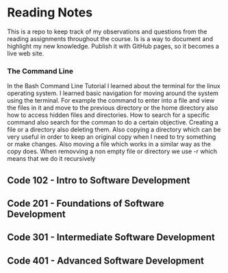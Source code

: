 # Reading Notes
This is a repo to keep track of my observations and questions from the reading assignments throughout the course.
Is is a way to document and highlight my new knowledge. Publish it with GitHub pages, so it becomes a live web site.

### The Command Line
In the Bash Command Line Tutorial I learned about the terminal for the linux operating system. I learned basic navigation for moving around the system using the terminal. For example the command to enter into a file and view the files in it and move to the previous directory or the home directory also how to access hidden files and directories.
How to search for a specific command also search for the comman to do a certain objective.
Creating a file or a directory also deleting them. Also copying a directory which can be very useful in order to keep an original copy when I need to try something or make changes. Also moving a file which works in a similar way as the copy does.
When removving a non empty file or directory we use -r which means that we do it recursively
## Code 102 - Intro to Software Development
## Code 201 - Foundations of Software Development
## Code 301 - Intermediate Software Development
## Code 401 - Advanced Software Development
